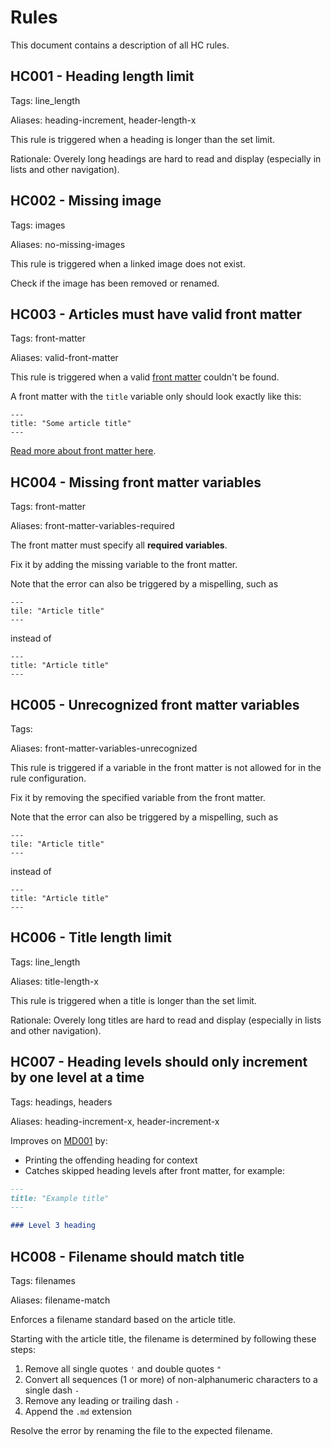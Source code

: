 # Rules

This document contains a description of all HC rules.

<a name="hc001"></a>

## HC001 - Heading length limit

Tags: line_length

Aliases: heading-increment, header-length-x

This rule is triggered when a heading is longer than the set limit.

Rationale: Overely long headings are hard to read and display (especially in lists and other navigation).

<a name="hc002"></a>

## HC002 - Missing image

Tags: images

Aliases: no-missing-images

This rule is triggered when a linked image does not exist.

Check if the image has been removed or renamed.

<a name="hc003"></a>

## HC003 - Articles must have valid front matter

Tags: front-matter

Aliases: valid-front-matter

This rule is triggered when a valid [front matter](https://jekyllrb.com/docs/front-matter/) couldn't be found.

A front matter with the `title` variable only should look exactly like this:

```
---
title: "Some article title"
---
```

[Read more about front matter here](https://jekyllrb.com/docs/front-matter/).

<a name="hc004"></a>

## HC004 - Missing front matter variables

Tags: front-matter

Aliases: front-matter-variables-required

The front matter must specify all **required variables**.

Fix it by adding the missing variable to the front matter.

Note that the error can also be triggered by a mispelling, such as

```
---
tile: "Article title"
---
```

instead of

```
---
title: "Article title"
---
```

<a name="hc005"></a>

## HC005 - Unrecognized front matter variables

Tags:

Aliases: front-matter-variables-unrecognized

This rule is triggered if a variable in the front matter is not allowed for in the rule configuration.

Fix it by removing the specified variable from the front matter.

Note that the error can also be triggered by a mispelling, such as

```
---
tile: "Article title"
---
```

instead of

```
---
title: "Article title"
---
```

<a name="hc006"></a>

## HC006 - Title length limit

Tags: line_length

Aliases: title-length-x

This rule is triggered when a title is longer than the set limit.

Rationale: Overely long titles are hard to read and display (especially in lists and other navigation).

<a name="hc007"></a>

## HC007 - Heading levels should only increment by one level at a time

Tags: headings, headers

Aliases: heading-increment-x, header-increment-x

Improves on [MD001](https://github.com/DavidAnson/markdownlint/blob/main/doc/Rules.md#md001---heading-levels-should-only-increment-by-one-level-at-a-time) by:

* Printing the offending heading for context
* Catches skipped heading levels after front matter, for example:

```markdown
---
title: "Example title"
---

### Level 3 heading
```

<a name="hc008"></a>

## HC008 - Filename should match title

Tags: filenames

Aliases: filename-match

Enforces a filename standard based on the article title.

Starting with the article title, the filename is determined by following these steps:

1. Remove all single quotes `'` and double quotes `"`
2. Convert all sequences (1 or more) of non-alphanumeric characters to a single dash `-`
3. Remove any leading or trailing dash `-`
4. Append the `.md` extension

Resolve the error by renaming the file to the expected filename.
